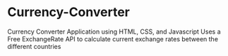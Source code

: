 ﻿# Currency-Converter
Currency Converter Application using HTML, CSS, and Javascript
Uses a Free ExchangeRate API to calculate current exchange rates between the different countries
